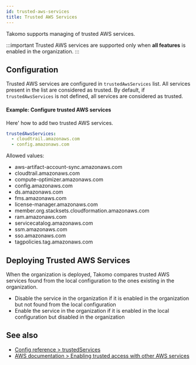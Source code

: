 ```yaml
---
id: trusted-aws-services
title: Trusted AWS Services
---
```


Takomo supports managing of trusted AWS services.

:::important
Trusted AWS services are supported only when **all features** is enabled in the organization.
:::

## Configuration

Trusted AWS services are configured in `trustedAwsServices` list. All services present in the list are considered as trusted. By default, if `trustedAwsServices` is not defined, all services are considered as trusted.

#### Example: Configure trusted AWS services

Here' how to add two trusted AWS services.

```yaml title="organization.yml"
trustedAwsServices:
  - cloudtrail.amazonaws.com
  - config.amazonaws.com
```

Allowed values:

- aws-artifact-account-sync.amazonaws.com
- cloudtrail.amazonaws.com
- compute-optimizer.amazonaws.com
- config.amazonaws.com
- ds.amazonaws.com
- fms.amazonaws.com
- license-manager.amazonaws.com
- member.org.stacksets.cloudformation.amazonaws.com
- ram.amazonaws.com
- servicecatalog.amazonaws.com
- ssm.amazonaws.com
- sso.amazonaws.com
- tagpolicies.tag.amazonaws.com

## Deploying Trusted AWS Services

When the organization is deployed, Takomo compares trusted AWS services found from the local configuration to the ones existing in the organization.

- Disable the service in the organization if it is enabled in the organization but not found from the local configuration
- Enable the service in the organization if it is enabled in the local configuration but disabled in the organization

## See also

- [Config reference > trustedServices](docs/config-reference/organization#trustedawsservices)
- [AWS documentation > Enabling trusted access with other AWS services](https://docs.aws.amazon.com/organizations/latest/userguide/orgs_integrate_services.html)
